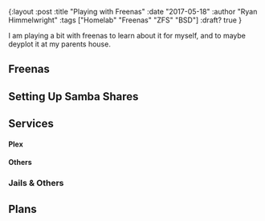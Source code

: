 {:layout :post
:title  "Playing with Freenas"
:date "2017-05-18"
:author "Ryan Himmelwright"
:tags ["Homelab" "Freenas" "ZFS" "BSD"]
:draft? true
}


I am playing a bit with freenas to learn about it for myself, and to maybe
deyplot it at my parents house.


<!-- more -->

## Freenas

## Setting Up Samba Shares

## Services
#### Plex
#### Others

### Jails & Others

## Plans
